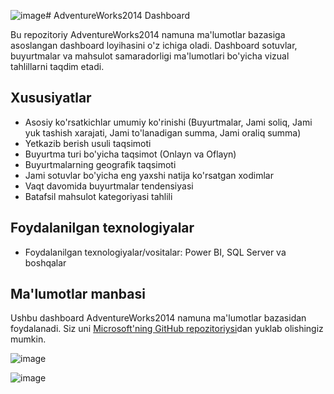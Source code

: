 ![image](https://github.com/user-attachments/assets/6e5f88f5-9bc7-461f-9754-30454428aadc)# AdventureWorks2014 Dashboard

Bu repozitoriy AdventureWorks2014 namuna ma'lumotlar bazasiga asoslangan dashboard loyihasini o'z ichiga oladi. Dashboard sotuvlar, buyurtmalar va mahsulot samaradorligi ma'lumotlari bo'yicha vizual tahlillarni taqdim etadi.

## Xususiyatlar

- Asosiy ko'rsatkichlar umumiy ko'rinishi (Buyurtmalar, Jami soliq, Jami yuk tashish xarajati, Jami to'lanadigan summa, Jami oraliq summa)
- Yetkazib berish usuli taqsimoti
- Buyurtma turi bo'yicha taqsimot (Onlayn va Oflayn)
- Buyurtmalarning geografik taqsimoti
- Jami sotuvlar bo'yicha eng yaxshi natija ko'rsatgan xodimlar
- Vaqt davomida buyurtmalar tendensiyasi
- Batafsil mahsulot kategoriyasi tahlili



## Foydalanilgan texnologiyalar

- Foydalanilgan texnologiyalar/vositalar: Power BI, SQL Server va boshqalar


## Ma'lumotlar manbasi

Ushbu dashboard AdventureWorks2014 namuna ma'lumotlar bazasidan foydalanadi. Siz uni [Microsoft'ning GitHub repozitoriysi](https://github.com/Microsoft/sql-server-samples/releases/tag/adventureworks)dan yuklab olishingiz mumkin.

![image](https://github.com/user-attachments/assets/7650d8fb-30e0-442a-8558-db7663cadfe0)


![image](https://github.com/user-attachments/assets/c4c8eb60-e154-49f2-9ff6-460e69815db0)

